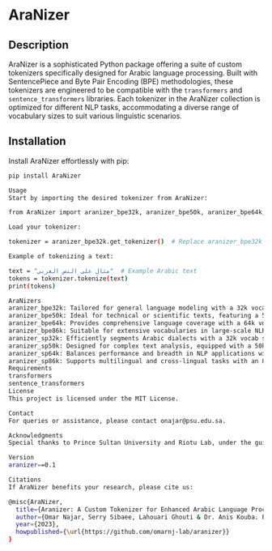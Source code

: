 # AraNizer

## Description
AraNizer is a sophisticated Python package offering a suite of custom tokenizers specifically designed for Arabic language processing. Built with SentencePiece and Byte Pair Encoding (BPE) methodologies, these tokenizers are engineered to be compatible with the `transformers` and `sentence_transformers` libraries. Each tokenizer in the AraNizer collection is optimized for different NLP tasks, accommodating a diverse range of vocabulary sizes to suit various linguistic scenarios.

## Installation
Install AraNizer effortlessly with pip:
```bash
pip install AraNizer

Usage
Start by importing the desired tokenizer from AraNizer:

from AraNizer import aranizer_bpe32k, aranizer_bpe50k, aranizer_bpe64k, aranizer_bpe86k, aranizer_sp32k, aranizer_sp50k, aranizer_sp64k, aranizer_sp86k

Load your tokenizer:

tokenizer = aranizer_bpe32k.get_tokenizer()  # Replace aranizer_bpe32k with your chosen tokenizer

Example of tokenizing a text:

text = "مثال على النص العربي"  # Example Arabic text
tokens = tokenizer.tokenize(text)
print(tokens)

AraNizers
aranizer_bpe32k: Tailored for general language modeling with a 32k vocab size.
aranizer_bpe50k: Ideal for technical or scientific texts, featuring a 50k vocab size.
aranizer_bpe64k: Provides comprehensive language coverage with a 64k vocab size.
aranizer_bpe86k: Suitable for extensive vocabularies in large-scale NLP tasks with an 86k vocab size.
aranizer_sp32k: Efficiently segments Arabic dialects with a 32k vocab size.
aranizer_sp50k: Designed for complex text analysis, equipped with a 50k vocab size.
aranizer_sp64k: Balances performance and breadth in NLP applications with a 64k vocab size.
aranizer_sp86k: Supports multilingual and cross-lingual tasks with an 86k vocab size.
Requirements
transformers
sentence_transformers
License
This project is licensed under the MIT License.

Contact
For queries or assistance, please contact onajar@psu.edu.sa.

Acknowledgments
Special thanks to Prince Sultan University and Riotu Lab, under the guidance of Dr. Lahouari Ghouti and Dr. Anis Kouba, for their invaluable support.

Version
aranizer==0.1

Citations
If AraNizer benefits your research, please cite us:

@misc{AraNizer,
  title={Aranizer: A Custom Tokenizer for Enhanced Arabic Language Processing},
  author={Omar Najar, Serry Sibaee, Lahouari Ghouti & Dr. Anis Kouba. Prince Sultan University, Riyadh, Saudi Arabia},
  year={2023},
  howpublished={\url{https://github.com/omarnj-lab/aranizer}}
}


